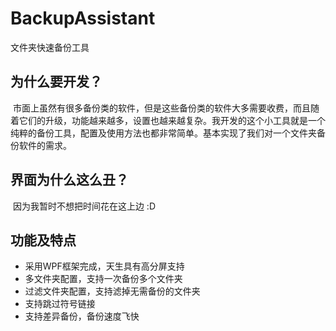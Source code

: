 # BackupAssistant
文件夹快速备份工具

## 为什么要开发？
  市面上虽然有很多备份类的软件，但是这些备份类的软件大多需要收费，而且随着它们的升级，功能越来越多，设置也越来越复杂。我开发的这个小工具就是一个纯粹的备份工具，配置及使用方法也都非常简单。基本实现了我们对一个文件夹备份软件的需求。

## 界面为什么这么丑？
  因为我暂时不想把时间花在这上边 :D
  
## 功能及特点
* 采用WPF框架完成，天生具有高分屏支持
* 多文件夹配置，支持一次备份多个文件夹
* 过滤文件夹配置，支持滤掉无需备份的文件夹
* 支持跳过符号链接
* 支持差异备份，备份速度飞快
